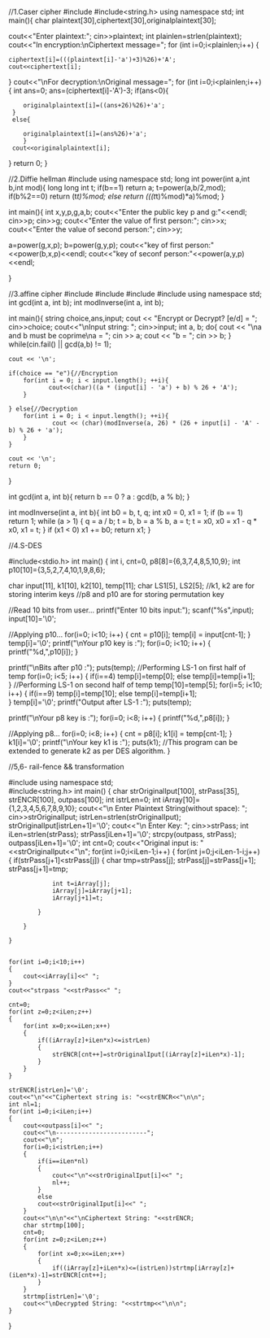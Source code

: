//1.Caser cipher
#include<iostream>
#include<string.h>
using namespace std;
int main(){
 char plaintext[30],ciphertext[30],originalplaintext[30];
 
 cout<<"Enter plaintext:";
 cin>>plaintext;
 int plainlen=strlen(plaintext);
 cout<<"In encryption:\nCiphertext message=";
 for (int i=0;i<plainlen;i++)
{
 	
 	ciphertext[i]=(((plaintext[i]-'a')+3)%26)+'A';
 	cout<<ciphertext[i];
 	
 }
 cout<<"\nFor decryption:\nOriginal message=";
 for (int i=0;i<plainlen;i++)
{
 	int ans=0;
 	ans=(ciphertext[i]-'A')-3;
 	if(ans<0){
	 	
	 	originalplaintext[i]=((ans+26)%26)+'a';
	 }
	 else{
 		
 		originalplaintext[i]=(ans%26)+'a';
		}
     cout<<originalplaintext[i]; 	
 	
 }
 return 0;
 }
 
 //2.Diffie hellman
 #include<iostream>
using namespace std;
long int power(int a,int b,int mod){
long long int t;
if(b==1)
return a;
t=power(a,b/2,mod);
if(b%2==0)
return (t*t)%mod;
else
return (((t*t)%mod)*a)%mod;
}


int main(){
int x,y,p,g,a,b;
cout<<"Enter the public key p and g:"<<endl;
cin>>p;
cin>>g;
cout<<"Enter the value of first person:";
cin>>x;
cout<<"Enter the value of second person:";
cin>>y;

a=power(g,x,p);
b=power(g,y,p);
cout<<"key of first person:"<<power(b,x,p)<<endl;
cout<<"key of seconf person:"<<power(a,y,p)<<endl;

}

//3.affine cipher
#include <iostream>
#include <algorithm>
#include <numeric>
#include <cmath>
using namespace std;
int gcd(int a, int b);
int modInverse(int a, int b);

int main(){
    string choice,ans,input;
    cout << "Encrypt or Decrypt? [e/d] = ";
    cin>>choice;
    cout<<"\nInput string: ";
    cin>>input;
    int a, b;
    do{
        cout << "\na and b must be coprime\na = ";
        cin >> a;
        cout << "b = ";
        cin >> b;
    } while(cin.fail() || gcd(a,b) != 1);

    cout << '\n';

    if(choice == "e"){//Encryption
        for(int i = 0; i < input.length(); ++i){
               cout<<(char)((a * (input[i] - 'a') + b) % 26 + 'A');            
        }
        
    } else{//Decryption
        for(int i = 0; i < input.length(); ++i){
                cout << (char)(modInverse(a, 26) * (26 + input[i] - 'A' - b) % 26 + 'a');
        }
    }

    cout << '\n';
    return 0;
}

int gcd(int a, int b){
    return b == 0 ? a : gcd(b, a % b);
}

int modInverse(int a, int b){
    int b0 = b, t, q;
    int x0 = 0, x1 = 1;
    if (b == 1) return 1;
    while (a > 1) {
        q = a / b;
        t = b, b = a % b, a = t;
        t = x0, x0 = x1 - q * x0, x1 = t;
    }
    if (x1 < 0) x1 += b0;
    return x1;
}

//4.S-DES

#include<stdio.h>
int main()
{
 int i, cnt=0, p8[8]={6,3,7,4,8,5,10,9};
 int p10[10]={3,5,2,7,4,10,1,9,8,6};
 
 char input[11], k1[10], k2[10], temp[11];
 char LS1[5], LS2[5];
 //k1, k2 are for storing interim keys
 //p8 and p10 are for storing permutation key
 
 //Read 10 bits from user...
 printf("Enter 10 bits input:");
 scanf("%s",input); 
 input[10]='\0';
 
 //Applying p10...
 for(i=0; i<10; i++)
 {
  cnt = p10[i];
  temp[i] = input[cnt-1];
 }
 temp[i]='\0';
 printf("\nYour p10 key is    :");
 for(i=0; i<10; i++)
 { printf("%d,",p10[i]); }
 
 printf("\nBits after p10     :");
 puts(temp);
 //Performing LS-1 on first half of temp
 for(i=0; i<5; i++)
 {
  if(i==4)
   temp[i]=temp[0];
  else
   temp[i]=temp[i+1];   
 }
 //Performing LS-1 on second half of temp
 temp[10]=temp[5];
 for(i=5; i<10; i++)
 {
  if(i==9)
   temp[i]=temp[10];
  else
   temp[i]=temp[i+1];   
 }
 temp[i]='\0';
 printf("Output after LS-1  :");
 puts(temp);
 
 printf("\nYour p8 key is     :");
 for(i=0; i<8; i++)
 { printf("%d,",p8[i]); }

 //Applying p8...
 for(i=0; i<8; i++)
 {
  cnt = p8[i];
  k1[i] = temp[cnt-1];
 }
 k1[i]='\0';
 printf("\nYour key k1 is     :");
 puts(k1); 
//This program can be extended to generate k2 as per DES algorithm.
}

//5,6- rail-fence && transformation

#include<iostream>
using namespace std;    
#include<string.h>
int main()
{
	char strOriginalIput[100], strPass[35], strENCR[100], outpass[100];
	int istrLen=0;
	int iArray[10]={1,2,3,4,5,6,7,8,9,10};
	cout<<"\n Enter Plaintext String(without space): ";
	cin>>strOriginalIput;
	istrLen=strlen(strOriginalIput);
	strOriginalIput[istrLen+1]='\0';
	cout<<"\n Enter Key: ";
	cin>>strPass;
	int iLen=strlen(strPass);
	strPass[iLen+1]='\0';
	strcpy(outpass, strPass);
	outpass[iLen+1]='\0';
	int cnt=0;
	cout<<"Original input is: "<<strOriginalIput<<"\n";
	for(int i=0;i<iLen-1;i++)
	{
		for(int j=0;j<iLen-1-i;j++)
		{
			if(strPass[j+1]<strPass[j])
			{
				char tmp=strPass[j];
				strPass[j]=strPass[j+1];
				strPass[j+1]=tmp;
				
				int t=iArray[j];
				iArray[j]=iArray[j+1];
				iArray[j+1]=t;
					
			}
			
		}
		
	}

	
	for(int i=0;i<10;i++)
	{
		cout<<iArray[i]<<" ";
	}
	cout<<"strpass "<<strPass<<" ";
	
	cnt=0;
	for(int z=0;z<iLen;z++)
	{
		for(int x=0;x<=iLen;x++)
		{
			if((iArray[z]+iLen*x)<=istrLen)
			{
				strENCR[cnt++]=strOriginalIput[(iArray[z]+iLen*x)-1];
			}
		}
	}
	
	strENCR[istrLen]='\0';
	cout<<"\n"<<"Ciphertext string is: "<<strENCR<<"\n\n";
	int nl=1;
	for(int i=0;i<iLen;i++)
	{
		cout<<outpass[i]<<" ";
		cout<<"\n-------------------------";
		cout<<"\n";
		for(i=0;i<istrLen;i++)
		{
			if(i==iLen*nl)
			{
				cout<<"\n"<<strOriginalIput[i]<<" ";
				nl++;
			}
			else
			cout<<strOriginalIput[i]<<" ";
		}
		cout<<"\n\n"<<"\nCiphertext String: "<<strENCR;
		char strtmp[100];
		cnt=0;
		for(int z=0;z<iLen;z++)
		{
			for(int x=0;x<=iLen;x++)
			{
				if((iArray[z]+iLen*x)<=(istrLen))strtmp[iArray[z]+(iLen*x)-1]=strENCR[cnt++];
			}
		}
		strtmp[istrLen]='\0';
		cout<<"\nDecrypted String: "<<strtmp<<"\n\n";
	}
}
